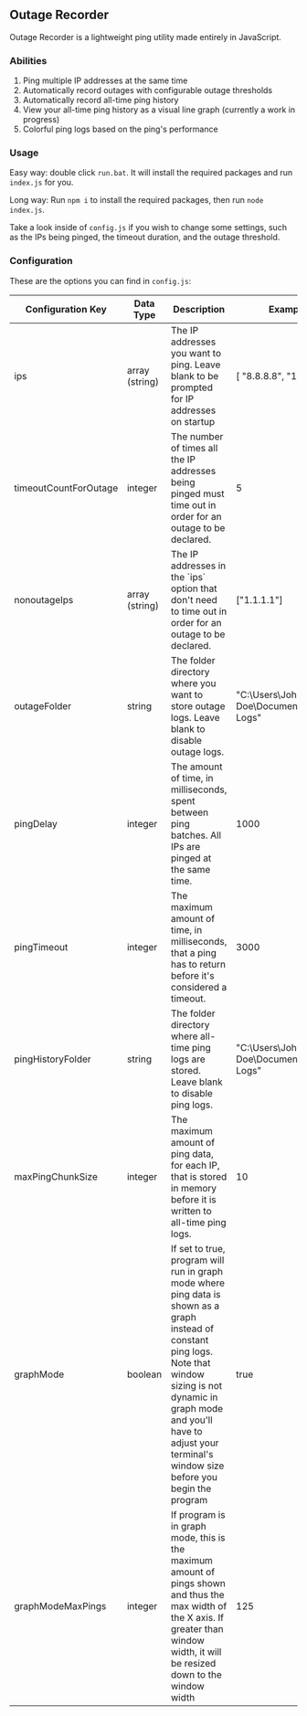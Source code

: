 ## Outage Recorder
Outage Recorder is a lightweight ping utility made entirely in JavaScript.

### Abilities
1. Ping multiple IP addresses at the same time
2. Automatically record outages with configurable outage thresholds
3. Automatically record all-time ping history
4. View your all-time ping history as a visual line graph (currently a work in progress)
5. Colorful ping logs based on the ping's performance

### Usage
Easy way: double click `run.bat`. It will install the required packages and run `index.js` for you.

Long way:  Run `npm i` to install the required packages, then run `node index.js`. 

Take a look inside of `config.js` if you wish to change some settings, such as the IPs being pinged, the timeout duration, and the outage threshold. 

### Configuration
These are the options you can find in `config.js`:

<table class="tg">
<thead>
  <tr>
    <th class="tg-0lax"><span style="font-weight:bold">Configuration Key</span></th>
    <th class="tg-0lax"><span style="font-weight:bold">Data Type</span></th>
    <th class="tg-0lax"><span style="font-weight:bold">Description</span></th>
    <th class="tg-0lax"><span style="font-weight:bold">Example</span></th>
    <th class="tg-0lax"><span style="font-weight:bold">Terminal Parameter</span></th>
  </tr>
</thead>
<tbody>
  <tr>
    <td class="tg-0lax">ips</td>
    <td class="tg-0lax">array (string)</td>
    <td class="tg-0lax">The IP addresses you want to ping. Leave blank to be prompted for IP addresses on startup</td>
    <td class="tg-0lax">[ "8.8.8.8", "1.1.1.1" ]</td>
    <td>--ips, -i</td>
  </tr>
  <tr>
    <td class="tg-0lax">timeoutCountForOutage</td>
    <td class="tg-0lax">integer</td>
    <td class="tg-0lax">The number of times all the IP addresses being pinged must time out in order for an outage to be declared.</td>
    <td class="tg-0lax">5</td>
    <td>--maxtimeout, -m</td>
  </tr>
  <tr>
    <td class="tg-0lax">nonoutageIps</td>
    <td class="tg-0lax">array (string)</td>
    <td class="tg-0lax">The IP addresses in the `ips` option that don't need to time out in order for an outage to be declared.</td>
    <td class="tg-0lax">["1.1.1.1"]</td>
    <td>--maxtimeout, -m</td>
  </tr>
  <tr>
    <td class="tg-0lax">outageFolder</td>
    <td class="tg-0lax">string</td>
    <td class="tg-0lax">The folder directory where you want to store outage logs. Leave blank to disable outage logs.</td>
    <td class="tg-0lax">"C:\Users\John Doe\Documents\Outage Logs"</td>
    <td>--outagedir, -o</td>
  </tr>
  <tr>
    <td class="tg-0lax">pingDelay</td>
    <td class="tg-0lax">integer</td>
    <td class="tg-0lax">The amount of time, in milliseconds, spent between ping batches. All IPs are pinged at the same time.</td>
    <td class="tg-0lax">1000</td>
    <td>--delay, -d</td>
  </tr>
  <tr>
    <td class="tg-0lax">pingTimeout</td>
    <td class="tg-0lax">integer</td>
    <td class="tg-0lax">The maximum amount of time, in milliseconds, that a ping has to return before it's considered a timeout.</td>
    <td class="tg-0lax">3000</td>
    <td>--timeout, -t</td>
  </tr>
  <tr>
    <td class="tg-0lax">pingHistoryFolder</td>
    <td class="tg-0lax">string</td>
    <td class="tg-0lax">The folder directory where all-time ping logs are stored. Leave blank to disable ping logs.</td>
    <td class="tg-0lax">"C:\Users\John Doe\Documents\Ping Logs"</td>
    <td>--historydir, -h</td>
  </tr>
  <tr>
    <td class="tg-0lax">maxPingChunkSize</td>
    <td class="tg-0lax">integer</td>
    <td class="tg-0lax">The maximum amount of ping data, for each IP, that is stored in memory before it is written to all-time ping logs.</td>
    <td class="tg-0lax">10</td>
    <td>--maxhistory, -x</td>
  </tr>
  <tr>
    <td class="tg-0lax">graphMode</td>
    <td class="tg-0lax">boolean</td>
    <td class="tg-0lax">If set to true, program will run in graph mode where ping data is shown as a graph instead of constant ping logs. Note that window sizing is not dynamic in graph mode and you'll have to adjust your terminal's window size before you begin the program</td>
    <td class="tg-0lax">true</td>
    <td>--graphmode, -g</td>
  </tr>
  <tr>
    <td class="tg-0lax">graphModeMaxPings</td>
    <td class="tg-0lax">integer</td>
    <td class="tg-0lax">If program is in graph mode, this is the maximum amount of pings shown and thus the max width of the X axis. If greater than window width, it will be resized down to the window width</td>
    <td class="tg-0lax">125</td>
    <td>--graphmaxpings, -p</td>
  </tr>
</tbody>
</table>